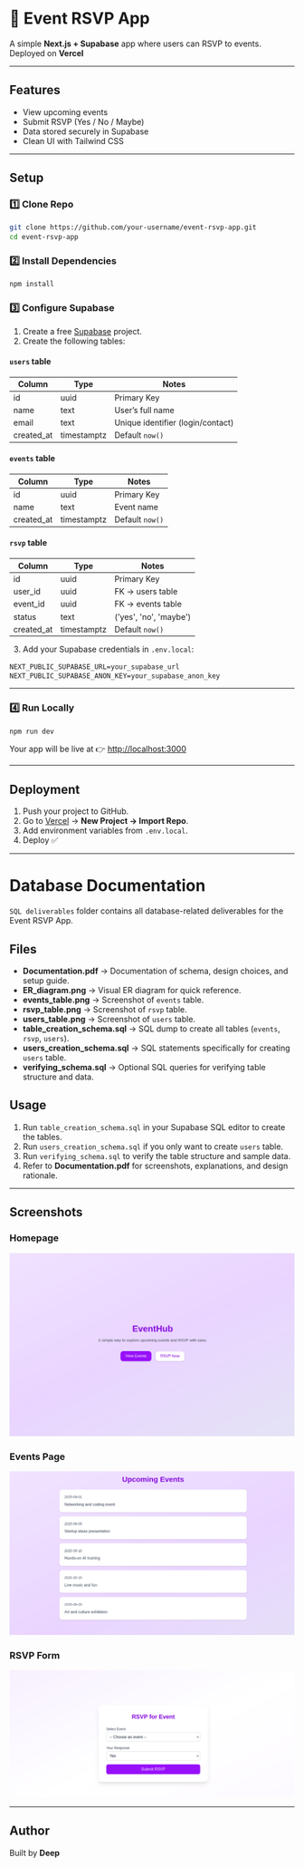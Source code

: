# 🎉 Event RSVP App  

A simple **Next.js + Supabase** app where users can RSVP to events.  
Deployed on **Vercel** 

---

## Features  
- View upcoming events  
- Submit RSVP (Yes / No / Maybe)  
- Data stored securely in Supabase  
- Clean UI with Tailwind CSS  

---

## Setup  

### 1️⃣ Clone Repo  
```bash
git clone https://github.com/your-username/event-rsvp-app.git
cd event-rsvp-app
```

### 2️⃣ Install Dependencies  
```bash
npm install
```

### 3️⃣ Configure Supabase  
1. Create a free [Supabase](https://supabase.com) project.  
2. Create the following tables:

#### `users` table  
| Column     | Type        | Notes                           |  
|------------|-------------|---------------------------------|  
| id         | uuid        | Primary Key                     |  
| name       | text        | User’s full name                |  
| email      | text        | Unique identifier (login/contact) |  
| created_at | timestamptz | Default `now()`                 |  

#### `events` table  
| Column     | Type       | Notes           |  
|------------|-----------|-----------------|  
| id         | uuid      | Primary Key     |  
| name       | text      | Event name      |  
| created_at | timestamptz | Default `now()` |  

#### `rsvp` table  
| Column     | Type       | Notes                      |  
|------------|-----------|----------------------------|  
| id         | uuid      | Primary Key                |  
| user_id    | uuid      | FK → users table           |  
| event_id   | uuid      | FK → events table          |  
| status     | text      | ('yes', 'no', 'maybe')     |  
| created_at | timestamptz | Default `now()`           |  

3. Add your Supabase credentials in `.env.local`:  
```env
NEXT_PUBLIC_SUPABASE_URL=your_supabase_url
NEXT_PUBLIC_SUPABASE_ANON_KEY=your_supabase_anon_key
```

---

### 4️⃣ Run Locally  
```bash
npm run dev
```
Your app will be live at 👉 [http://localhost:3000](http://localhost:3000)  

---

## Deployment  
1. Push your project to GitHub.  
2. Go to [Vercel](https://vercel.com) → **New Project → Import Repo**.  
3. Add environment variables from `.env.local`.  
4. Deploy ✅ 

---

# Database Documentation

`SQL deliverables` folder contains all database-related deliverables for the Event RSVP App.

## Files
- **Documentation.pdf** → Documentation of schema, design choices, and setup guide.  
- **ER_diagram.png** → Visual ER diagram for quick reference.  
- **events_table.png** → Screenshot of `events` table.  
- **rsvp_table.png** → Screenshot of `rsvp` table.  
- **users_table.png** → Screenshot of `users` table.  
- **table_creation_schema.sql** → SQL dump to create all tables (`events`, `rsvp`, `users`).  
- **users_creation_schema.sql** → SQL statements specifically for creating `users` table.  
- **verifying_schema.sql** → Optional SQL queries for verifying table structure and data.  

## Usage
1. Run `table_creation_schema.sql` in your Supabase SQL editor to create the tables.  
2. Run `users_creation_schema.sql` if you only want to create `users` table.  
3. Run `verifying_schema.sql` to verify the table structure and sample data.  
4. Refer to **Documentation.pdf** for screenshots, explanations, and design rationale.  

---

## Screenshots  
### Homepage
![Homepage](./homepage.png)

### Events Page
![Events](./events.png)

### RSVP Form
![RSVP](./rsvp.png) 

---

## Author  
Built by **Deep** 
